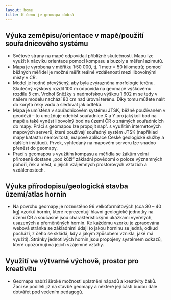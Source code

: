 ```yaml
---
layout: home
title: K čemu je geomapa dobrá
---
```


## Výuka zeměpisu/orientace v mapě/použití souřadnicového systému

* Světové strany na mapě odpovídají přibližně skutečnosti. Mapu lze využít k nácviku orientace pomocí kompasu a buzoly a měření azimutů. 
* Mapa je vyrobena v měřítku 1:50 000, tj. 1 metr = 50 kilometrů; pomocí běžných měřidel je možné měřit reálné vzdálenosti mezi libovolnými místy v ČR.
* Model je hodně převýšený, aby byla zvýrazněna morfologie terénu. Skutečný výškový rozdíl 100 m odpovídá na geomapě výškovému rozdílu 5 cm. Vrchol Sněžky s nadmořskou výškou 1 602 m se tedy v našem modelu nachází 80 cm nad úrovní terénu. Díky tomu můžete nalít do koryta řeky vodu a sledovat jak odtéká.
* Mapa je umístěna v souřadnicovém systému JTSK, běžně používaném v geodézii – to umožňuje odečíst souřadnice X a Y pro jakýkoli bod na mapě a také vynést libovolný bod na území ČR o známých souřadnicích do mapy. Práci s geomapou lze propojit např. s využitím internetových mapových serverů, které používají souřadný systém JTSK (například mapy katastru nemovitostí, mapové aplikace České geologické služby a dalších institucí). Prvek, vyhledaný na mapovém serveru lze snadno přenést do geomapy.
* Prací s geomapou s využitím kompasu a měřidla se žákům velmi přirozeně dostane „pod kůži“ základní povědomí o poloze významných pohoří, řek a měst, o jejich vzájemných prostorových vztazích a vzdálenostech.

## Výuka přírodopisu/geologická stavba území/atlas hornin

* Na povrchu geomapy je rozmístěno 96 velkoformátových (cca 30 – 40 kg) vzorků hornin, které reprezentují hlavní geologické jednotky na území ČR a současně jsou charakteristickými ukázkami vyvřelých, usazených a přeměněných hornin. Ke každému vzorku je zpracována webová stránka se základními údaji (o jakou horninu se jedná, odkud pochází, z čeho se skládá, kdy a jakým způsobem vznikla, jaké má využití). Stránky jednotlivých hornin jsou propojeny systémem odkazů, které upozorňují na jejich vzájemné vztahy.

## Využití ve výtvarné výchově, prostor pro kreativitu

* Geomapa nabízí široké možnosti uplatnění nápadů a kreativity žáků. Žáci se podíleli již na stavbě geomapy a některé její části budou dále dotvářet pod vedením pedagogů.